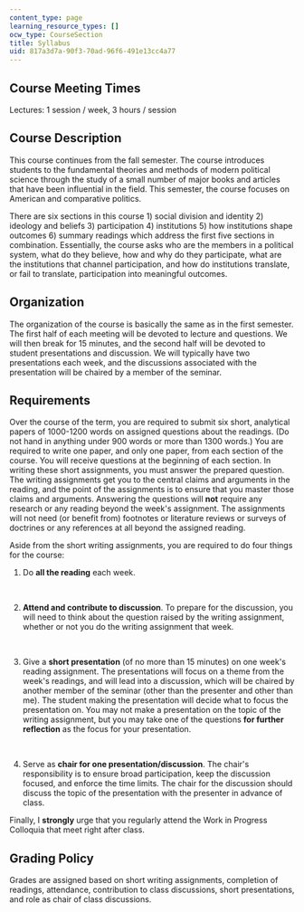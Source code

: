 ```yaml
---
content_type: page
learning_resource_types: []
ocw_type: CourseSection
title: Syllabus
uid: 817a3d7a-90f3-70ad-96f6-491e13cc4a77
---
```


Course Meeting Times
--------------------

Lectures: 1 session / week, 3 hours / session

Course Description
------------------

This course continues from the fall semester. The course introduces students to the fundamental theories and methods of modern political science through the study of a small number of major books and articles that have been influential in the field. This semester, the course focuses on American and comparative politics.

There are six sections in this course 1) social division and identity 2) ideology and beliefs 3) participation 4) institutions 5) how institutions shape outcomes 6) summary readings which address the first five sections in combination. Essentially, the course asks who are the members in a political system, what do they believe, how and why do they participate, what are the institutions that channel participation, and how do institutions translate, or fail to translate, participation into meaningful outcomes.

Organization
------------

The organization of the course is basically the same as in the first semester. The first half of each meeting will be devoted to lecture and questions. We will then break for 15 minutes, and the second half will be devoted to student presentations and discussion. We will typically have two presentations each week, and the discussions associated with the presentation will be chaired by a member of the seminar.

Requirements
------------

Over the course of the term, you are required to submit six short, analytical papers of 1000-1200 words on assigned questions about the readings. (Do not hand in anything under 900 words or more than 1300 words.) You are required to write one paper, and only one paper, from each section of the course. You will receive questions at the beginning of each section. In writing these short assignments, you must answer the prepared question. The writing assignments get you to the central claims and arguments in the reading, and the point of the assignments is to ensure that you master those claims and arguments. Answering the questions will **not** require any research or any reading beyond the week's assignment. The assignments will not need (or benefit from) footnotes or literature reviews or surveys of doctrines or any references at all beyond the assigned reading.

Aside from the short writing assignments, you are required to do four things for the course:

1.  Do **all the reading** each week.  
      
     
2.  **Attend and contribute to discussion**. To prepare for the discussion, you will need to think about the question raised by the writing assignment, whether or not you do the writing assignment that week.  
      
     
3.  Give a **short presentation** (of no more than 15 minutes) on one week's reading assignment. The presentations will focus on a theme from the week's readings, and will lead into a discussion, which will be chaired by another member of the seminar (other than the presenter and other than me). The student making the presentation will decide what to focus the presentation on. You may not make a presentation on the topic of the writing assignment, but you may take one of the questions **for further reflection** as the focus for your presentation.  
      
     
4.  Serve as **chair for one presentation/discussion**. The chair's responsibility is to ensure broad participation, keep the discussion focused, and enforce the time limits. The chair for the discussion should discuss the topic of the presentation with the presenter in advance of class.

Finally, I **strongly** urge that you regularly attend the Work in Progress Colloquia that meet right after class.

Grading Policy
--------------

Grades are assigned based on short writing assignments, completion of readings, attendance, contribution to class discussions, short presentations, and role as chair of class discussions.